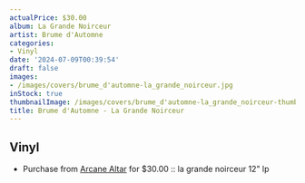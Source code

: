 ```yaml
---
actualPrice: $30.00
album: La Grande Noirceur
artist: Brume d'Automne
categories:
- Vinyl
date: '2024-07-09T00:39:54'
draft: false
images:
- /images/covers/brume_d'automne-la_grande_noirceur.jpg
inStock: true
thumbnailImage: /images/covers/brume_d'automne-la_grande_noirceur-thumb.jpg
title: Brume d'Automne - La Grande Noirceur
---
```


## Vinyl
* Purchase from [Arcane Altar](https://arcanealtar.bigcartel.com/product/brume-d-automne-la-grande-noirceur-12-lp) for $30.00 :: la grande noirceur 12" lp
